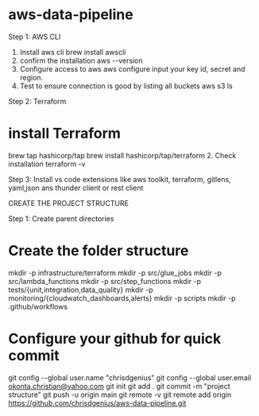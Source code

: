 # aws-data-pipeline
Step 1: AWS CLI
1. Install aws cli
brew install awscli
2. confirm the installation
aws --version
3. Configure access to aws
aws configure
input your key id, secret and region.
4. Test to ensure connection is good by listing all buckets
aws s3 ls

Step 2: Terraform
#  install Terraform
brew tap hashicorp/tap
brew install hashicorp/tap/terraform
2. Check installation
terraform -v

Step 3: Install vs code extensions like aws toolkit, terraform, gitlens, yaml,json ans thunder client or rest client

CREATE THE PROJECT STRUCTURE

Step 1: Create parent directories


# Create the folder structure
mkdir -p infrastructure/terraform
mkdir -p src/glue_jobs
mkdir -p src/lambda_functions
mkdir -p src/step_functions
mkdir -p tests/{unit,integration,data_quality}
mkdir -p monitoring/{cloudwatch_dashboards,alerts}
mkdir -p scripts
mkdir -p .github/workflows

# Configure your github for quick commit
git config --global user.name "chrisdgenius" 
git config --global user.email okonta.christian@yahoo.com
git init
git add .
git commit -m "project structure"
git push -u origin main
git remote -v
git remote add origin https://github.com/chrisdgenius/aws-data-pipeline.git

